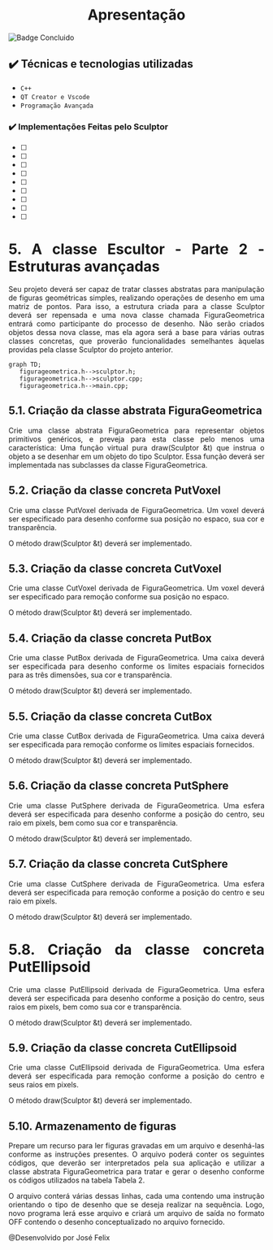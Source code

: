 <h1 align="center">Apresentação</h1>

![Badge Concluido](http://img.shields.io/static/v1?label=STATUS&message=%20Construindo&color=GREEN&style=for-the-badge)

## ✔️ Técnicas e tecnologias utilizadas

- ``C++``
- ``QT Creator e Vscode``
- ``Programação Avançada``

 
 ### ✔️ Implementações Feitas pelo Sculptor

- [ ] 
- [ ] 
- [ ] 
- [ ] 
- [ ] 
- [ ] 
- [ ] 
- [ ] 
- [ ] 
 
 
 
<h1 align="justify">5. A classe Escultor - Parte 2 - Estruturas avançadas</h1>
<p align="justify">Seu projeto deverá ser capaz de tratar classes abstratas para manipulação de figuras geométricas simples, realizando operações de desenho em uma matriz de pontos. Para isso, a estrutura criada para a classe Sculptor deverá ser repensada e uma nova classe chamada FiguraGeometrica entrará como participante do processo de desenho. Não serão criados objetos dessa nova classe, mas ela agora será a base para várias outras classes concretas, que proverão funcionalidades semelhantes àquelas providas pela classe Sculptor do projeto anterior.</p>

 ```mermaid
graph TD;
    figurageometrica.h-->sculptor.h;
    figurageometrica.h-->sculptor.cpp;
    figurageometrica.h-->main.cpp;
```


<h2 align="justify">5.1. Criação da classe abstrata FiguraGeometrica</h2>
<p align="justify">Crie uma classe abstrata FiguraGeometrica para representar objetos primitivos genéricos, e preveja para esta classe pelo menos uma característica: Uma função virtual pura draw(Sculptor &t) que instrua o objeto a se desenhar em um objeto do tipo Sculptor. Essa função deverá ser implementada nas subclasses da classe FiguraGeometrica.</p>

<h2 align="justify">5.2. Criação da classe concreta PutVoxel</h2>
<p align="justify">Crie uma classe PutVoxel derivada de FiguraGeometrica. Um voxel deverá ser especificado para desenho conforme sua posição no espaco, sua cor e transparência.</p>

<p align="justify">O método draw(Sculptor &t) deverá ser implementado.</p>

<h2 align="justify">5.3. Criação da classe concreta CutVoxel</h2>
<p align="justify">Crie uma classe CutVoxel derivada de FiguraGeometrica. Um voxel deverá ser especificado para remoção conforme sua posição no espaco.</p>

<p align="justify">O método draw(Sculptor &t) deverá ser implementado.</p>

<h2 align="justify">5.4. Criação da classe concreta PutBox</h2>
<p align="justify">Crie uma classe PutBox derivada de FiguraGeometrica. Uma caixa deverá ser especificada para desenho conforme os limites espaciais fornecidos para as três dimensões, sua cor e transparência.</p>

<p align="justify">O método draw(Sculptor &t) deverá ser implementado.</p>

<h2 align="justify">5.5. Criação da classe concreta CutBox</h2>
<p align="justify">Crie uma classe CutBox derivada de FiguraGeometrica. Uma caixa deverá ser especificada para remoção conforme os limites espaciais fornecidos.</p>

<p align="justify">O método draw(Sculptor &t) deverá ser implementado.</p>

<h2 align="justify">5.6. Criação da classe concreta PutSphere</h2>
<p align="justify">Crie uma classe PutSphere derivada de FiguraGeometrica. Uma esfera deverá ser especificada para desenho conforme a posição do centro, seu raio em pixels, bem como sua cor e transparência.</p>

<p align="justify">O método draw(Sculptor &t) deverá ser implementado.</p>

<h2 align="justify">5.7. Criação da classe concreta CutSphere</h2>
<p align="justify">Crie uma classe CutSphere derivada de FiguraGeometrica. Uma esfera deverá ser especificada para remoção conforme a posição do centro e seu raio em pixels.</p>

<p align="justify">O método draw(Sculptor &t) deverá ser implementado.</p>

<h1 align="justify">5.8. Criação da classe concreta PutEllipsoid</h2>
<p align="justify">Crie uma classe PutEllipsoid derivada de FiguraGeometrica. Uma esfera deverá ser especificada para desenho conforme a posição do centro, seus raios em pixels, bem como sua cor e transparência.</p>

<p align="justify">O método draw(Sculptor &t) deverá ser implementado.</p>

<h2 align="justify">5.9. Criação da classe concreta CutEllipsoid</h2>
<p align="justify">Crie uma classe CutEllipsoid derivada de FiguraGeometrica. Uma esfera deverá ser especificada para remoção conforme a posição do centro e seus raios em pixels.</p>

<p align="justify">O método draw(Sculptor &t) deverá ser implementado.</p>

<h2 align="justify">5.10. Armazenamento de figuras</h2>
<p align="justify">Prepare um recurso para ler figuras gravadas em um arquivo e desenhá-las conforme as instruções presentes. O arquivo poderá conter os seguintes códigos, que deverão ser interpretados pela sua aplicação e utilizar a classe abstrata FiguraGeometrica para tratar e gerar o desenho conforme os códigos utilizados na tabela Tabela 2.</p>

<p align="justify">O arquivo conterá várias dessas linhas, cada uma contendo uma instrução orientando o tipo de desenho que se deseja realizar na sequência. Logo, novo programa lerá esse arquivo e criará um arquivo de saída no formato OFF contendo o desenho conceptualizado no arquivo fornecido.</p>




  



<p align="justify" font-family="Arial">@Desenvolvido por José Felix</p>

